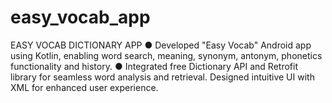 # easy_vocab_app
EASY VOCAB DICTIONARY APP
●	Developed "Easy Vocab" Android app using Kotlin, enabling word search, meaning, synonym, antonym, phonetics functionality and history.
●	Integrated free Dictionary API and Retrofit library for seamless word analysis and retrieval. Designed intuitive UI with XML for enhanced user experience.
